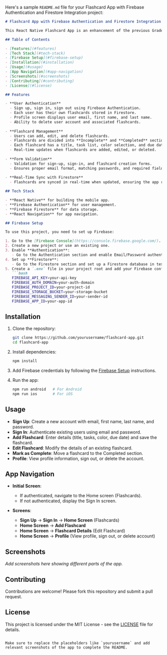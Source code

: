 Here's a sample `README.md` file for your Flashcard App with Firebase Authentication and Firestore Integration project:

```markdown
# Flashcard App with Firebase Authentication and Firestore Integration

This React Native Flashcard App is an enhancement of the previous Graded Lab 5 project. It now includes Firebase Authentication for user sign up, sign in, and sign out functionalities, along with Firestore database integration for storing and managing flashcards for individual users.

## Table of Contents

- [Features](#features)
- [Tech Stack](#tech-stack)
- [Firebase Setup](#firebase-setup)
- [Installation](#installation)
- [Usage](#usage)
- [App Navigation](#app-navigation)
- [Screenshots](#screenshots)
- [Contributing](#contributing)
- [License](#license)

## Features

- **User Authentication**
  - Sign up, sign in, sign out using Firebase Authentication.
  - Each user has their own flashcards stored in Firestore.
  - Profile screen displays user email, first name, and last name.
  - Ability to delete user account and associated flashcards.
  
- **Flashcard Management**
  - Users can add, edit, and delete flashcards.
  - Flashcards are divided into **Incomplete** and **Completed** sections.
  - Each flashcard has a title, task list, color selection, and due date.
  - Real-time updates when flashcards are added, edited, or deleted.
  
- **Form Validation**
  - Validation for sign-up, sign-in, and flashcard creation forms.
  - Ensures proper email format, matching passwords, and required fields.
  
- **Real-Time Sync with Firestore**
  - Flashcards are synced in real-time when updated, ensuring the app reflects the latest changes immediately.

## Tech Stack

- **React Native** for building the mobile app.
- **Firebase Authentication** for user management.
- **Firebase Firestore** for data storage.
- **React Navigation** for app navigation.

## Firebase Setup

To use this project, you need to set up Firebase:

1. Go to the [Firebase Console](https://console.firebase.google.com/).
2. Create a new project or use an existing one.
3. Enable **Authentication**:
   - Go to the Authentication section and enable Email/Password authentication.
4. Set up **Firestore**:
   - Go to the Firestore section and set up a Firestore database in test mode or production mode.
5. Create a `.env` file in your project root and add your Firebase configuration:
   ```bash
   FIREBASE_API_KEY=your-api-key
   FIREBASE_AUTH_DOMAIN=your-auth-domain
   FIREBASE_PROJECT_ID=your-project-id
   FIREBASE_STORAGE_BUCKET=your-storage-bucket
   FIREBASE_MESSAGING_SENDER_ID=your-sender-id
   FIREBASE_APP_ID=your-app-id
   ```

## Installation

1. Clone the repository:
   ```bash
   git clone https://github.com/yourusername/flashcard-app.git
   cd flashcard-app
   ```

2. Install dependencies:
   ```bash
   npm install
   ```

3. Add Firebase credentials by following the [Firebase Setup](#firebase-setup) instructions.

4. Run the app:
   ```bash
   npm run android   # For Android
   npm run ios       # For iOS
   ```

## Usage

- **Sign Up**: Create a new account with email, first name, last name, and password.
- **Sign In**: Authenticate existing users using email and password.
- **Add Flashcard**: Enter details (title, tasks, color, due date) and save the flashcard.
- **Edit Flashcard**: Modify the details of an existing flashcard.
- **Mark as Complete**: Move a flashcard to the Completed section.
- **Profile**: View profile information, sign out, or delete the account.

## App Navigation

- **Initial Screen**:
  - If authenticated, navigate to the Home screen (Flashcards).
  - If not authenticated, display the Sign In screen.
  
- **Screens**:
  - **Sign Up** → **Sign In** → **Home Screen** (Flashcards)
  - **Home Screen** → **Add Flashcard**
  - **Home Screen** → **Flashcard Details** (Edit Flashcard)
  - **Home Screen** → **Profile** (View profile, sign out, or delete account)

## Screenshots

*Add screenshots here showing different parts of the app.*

## Contributing

Contributions are welcome! Please fork this repository and submit a pull request.

## License

This project is licensed under the MIT License - see the [LICENSE](LICENSE) file for details.
```

Make sure to replace the placeholders like `yourusername` and add relevant screenshots of the app to complete the README.
